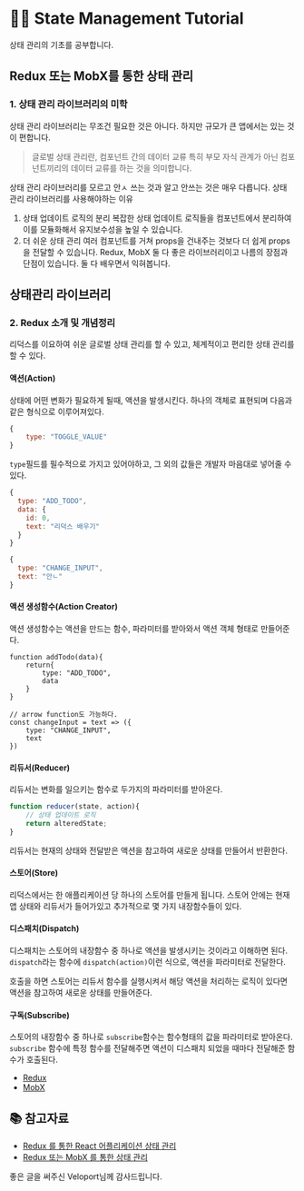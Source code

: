 # 👩‍💻 State Management Tutorial

상태 관리의 기초를 공부합니다.

## Redux 또는 MobX를 통한 상태 관리

### 1. 상태 관리 라이브러리의 미학

상태 관리 라이브러리는 무조건 필요한 것은 아니다. 하지만 규모가 큰 앱에서는 있는 것이 편합니다.

> 글로벌 상태 관리란, 컴포넌트 간의 데이터 교류 특히 부모 자식 관계가 아닌 컴포넌트끼리의 데이터 교류를 하는 것을 의미합니다.

상태 관리 라이브러리를 모르고 안ㅅ 쓰는 것과 알고 안쓰는 것은 매우 다릅니다.
상태 관리 라이브러리를 사용해야하는 이유

1. 상태 업데이트 로직의 분리
   복잡한 상태 업데이트 로직들을 컴포넌트에서 분리하여 이를 모듈화해서 유지보수성을 높일 수 있습니다.
2. 더 쉬운 상태 관리
   여러 컴포넌트를 거쳐 props을 건내주는 것보다 더 쉽게 props을 전달할 수 있습니다.
   Redux, MobX 둘 다 좋은 라이브러리이고 나름의 장점과 단점이 있습니다. 둘 다 배우면서 익혀봅니다.

## 상태관리 라이브러리

### 2. Redux 소개 및 개념정리

리덕스를 이요하여 쉬운 글로벌 상태 관리를 할 수 있고, 체계적이고 편리한 상태 관리를 할 수 있다.

#### 액션(Action)
상태에 어떤 변화가 필요하게 될때, 액션을 발생시킨다. 하나의 객체로 표현되며 다음과 같은 형식으로 이루어져있다.
```js
{
    type: "TOGGLE_VALUE"
}
```
`type`필드를 필수적으로 가지고 있어야하고, 그 외의 값들은 개발자 마음대로 넣어줄 수 있다.
```js
{
  type: "ADD_TODO",
  data: {
    id: 0,
    text: "리덕스 배우기"
  }
}
```
```js
{
  type: "CHANGE_INPUT",
  text: "안ㄴ"
}
```
#### 액션 생성함수(Action Creator)
액션 생성함수는 액션을 만드는 함수, 파라미터를 받아와서 액션 객체 형태로 만들어준다.
```
function addTodo(data){
    return{
        type: "ADD_TODO",
        data
    }
}

// arrow function도 가능하다.
const changeInput = text => ({
    type: "CHANGE_INPUT",
    text
})
```

#### 리듀서(Reducer)
리듀서는 변화를 일으키는 함수로 두가지의 파라미터를 받아온다.

```js
function reducer(state, action){
    // 상태 업데이트 로직
    return alteredState;
}
```
리듀서는 현재의 상태와 전달받은 액션을 참고하여 새로운 상태를 만들어서 반환한다.

#### 스토어(Store)
리덕스에서는 한 애플리케이션 당 하나의 스토어를 만들게 됩니다. 스토어 안에는 현재 앱 상태와 리듀서가 들어가있고 추가적으로 몇 가지 내장함수들이 있다.

#### 디스패치(Dispatch)
디스패치는 스토어의 내장함수 중 하나로 액션을 발생시키는 것이라고 이해하면 된다. `dispatch`라는 함수에 `dispatch(action)`이런 식으로, 액션을 파라미터로 전달한다.

호출을 하면 스토어는 리듀서 함수를 실행시켜서 해당 액션을 처리하는 로직이 있다면 액션을 참고하여 새로운 상태를 만들어준다.

#### 구독(Subscribe)
스토어의 내장함수 중 하나로 `subscribe`함수는 함수형태의 값을 파라미터로 받아온다. `subscribe` 함수에 특정 함수를 전달해주면 액션이 디스패치 되었을 때마다 전달해준 함수가 호출된다.


- [Redux](https://redux.js.org/)
- [MobX](https://github.com/mobxjs/mobx)

## 📚 참고자료

- [Redux 를 통한 React 어플리케이션 상태 관리](https://velopert.com/3365)
- [Redux 또는 MobX 를 통한 상태 관리](https://velog.io/@velopert/redux-or-mobx)

좋은 글을 써주신 Veloport님께 감사드립니다.

